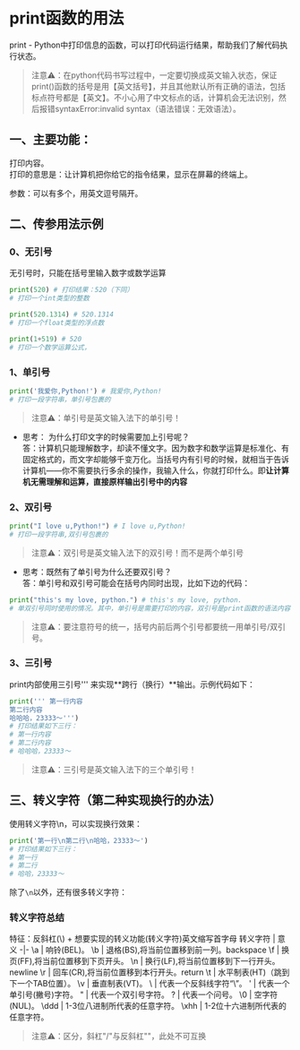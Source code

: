 # print函数的用法
print - Python中打印信息的函数，可以打印代码运行结果，帮助我们了解代码执行状态。
> 注意⚠️：在python代码书写过程中，一定要切换成英文输入状态，保证print()函数的括号是用【英文括号】，并且其他默认所有正确的语法，包括标点符号都是【英文】。不小心用了中文标点的话，计算机会无法识别，然后报错syntaxError:invalid syntax（语法错误：无效语法）。
## 一、主要功能：
打印内容。  
打印的意思是：让计算机把你给它的指令结果，显示在屏幕的终端上。

参数：可以有多个，用英文逗号隔开。
## 二、传参用法示例
### 0、无引号
无引号时，只能在括号里输入数字或数学运算
```py
print(520) # 打印结果：520（下同）
# 打印一个int类型的整数

print(520.1314) # 520.1314
# 打印一个float类型的浮点数

print(1+519) # 520
# 打印一个数学运算公式，
```

### 1、单引号
```py
print('我爱你,Python!') # 我爱你,Python! 
# 打印一段字符串，单引号包裹的
```
> 注意⚠️：单引号是英文输入法下的单引号！
* 思考： 为什么打印文字的时候需要加上引号呢？  
答：计算机只能理解数字，却读不懂文字。因为数字和数学运算是标准化、有固定格式的，而文字却能够千变万化。当括号内有引号的时候，就相当于告诉计算机——你不需要执行多余的操作，我输入什么，你就打印什么。即**让计算机无需理解和运算，直接原样输出引号中的内容**
### 2、双引号
```py
print("I love u,Python!") # I love u,Python!
# 打印一段字符串,双引号包裹的
```
> 注意⚠️：双引号是英文输入法下的双引号！而不是两个单引号
* 思考：既然有了单引号为什么还要双引号？  
答：单引号和双引号可能会在括号内同时出现，比如下边的代码：
```py
print("this's my love, python.") # this's my love, python.
# 单双引号同时使用的情况。其中，单引号是需要打印的内容，双引号是print函数的语法内容
```

> 注意⚠️：要注意符号的统一，括号内前后两个引号都要统一用单引号/双引号。
### 3、三引号
print内部使用三引号''' 来实现**跨行（换行）**输出。示例代码如下：
```py
print(''' 第一行内容
第二行内容
哈哈哈，23333～''')
# 打印结果如下三行：
# 第一行内容
# 第二行内容
# 哈哈哈，23333～
```
> 注意⚠️：三引号是英文输入法下的三个单引号！

## 三、转义字符（第二种实现换行的办法）
使用转义字符\n，可以实现换行效果：
```py
print('第一行\n第二行\n哈哈，23333～')
# 打印结果如下三行：
# 第一行
# 第二行
# 哈哈，23333～
```
除了```\n```以外，还有很多转义字符：  
### 转义字符总结
特征：反斜杠(\\) + 想要实现的转义功能(转义字符)英文缩写首字母
转义字符 | 意义
-|-
\a | 响铃(BEL)。
\b | 退格(BS),将当前位置移到前一列。backspace
\f | 换页(FF),将当前位置移到下页开头。
\n | 换行(LF),将当前位置移到下一行开头。newline
\r | 回车(CR),将当前位置移到本行开头。return
\t | 水平制表(HT)（跳到下一个TAB位置）。
\v | 垂直制表(VT)。
\\ | 代表一个反斜线字符“\”。
\' | 代表一个单引号(撇号)字符。
\" | 代表一个双引号字符。
\? | 代表一个问号。
\0 | 空字符(NUL)。
\ddd | 1-3位八进制所代表的任意字符。
\xhh | 1-2位十六进制所代表的任意字符。

> 注意⚠️：区分，斜杠"/"与反斜杠"\"，此处不可互换
